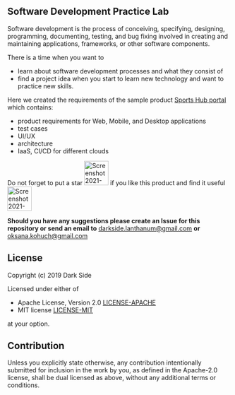 ## Software Development Practice Lab

Software development is the process of conceiving, specifying, designing, programming, documenting, testing, and bug fixing involved in creating and maintaining applications, frameworks, or other software components.

There is a time when you want to 
- learn about software development processes and what they consist of
- find a project idea when you start to learn new technology and want to practice new skills. 

Here we created the requirements of the sample product [Sports Hub portal](/sports_hub_portal/) which contains:
- product requirements for Web, Mobile, and Desktop applications
- test cases
- UI/UX
- architecture
- IaaS, CI/CD for different clouds


 Do not forget to put a star <img width="55" alt="Screenshot 2021-10-26 at 20 07 09" src="https://user-images.githubusercontent.com/6854044/138927161-8ca50ae4-11cb-4091-bd3d-c50845d07e78.png"> if you like this product and find it useful <img width="55" alt="Screenshot 2021-10-26 at 20 07 09" src="https://user-images.githubusercontent.com/6854044/138928380-2d5fe11a-662a-4132-89b7-bfbacdb0cf0c.png">
 

**Should you have any suggestions please create an Issue for this repository or send an email to** darkside.lanthanum@gmail.com **or** oksana.kohuch@gmail.com


## License

Copyright (c) 2019 Dark Side

Licensed under either of

 * Apache License, Version 2.0
   [LICENSE-APACHE](http://www.apache.org/licenses/LICENSE-2.0)
 * MIT license
   [LICENSE-MIT](http://opensource.org/licenses/MIT)

at your option.

## Contribution

Unless you explicitly state otherwise, any contribution intentionally submitted
for inclusion in the work by you, as defined in the Apache-2.0 license, shall be
dual licensed as above, without any additional terms or conditions.

